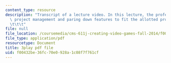 ```yaml
---
content_type: resource
description: "Transcript of a lecture video. In this lecture, the professors discuss\
  \ project management and paring down features to fit the allotted project timeframe.\t\
  \t\t\t"
file: null
file_location: /coursemedia/cms-611j-creating-video-games-fall-2014/f00432be36fc70e0928a1c08f7f761cf_Ya8wC2rNQK0.pdf
file_type: application/pdf
resourcetype: Document
title: 3play pdf file
uid: f00432be-36fc-70e0-928a-1c08f7f761cf
---
```

